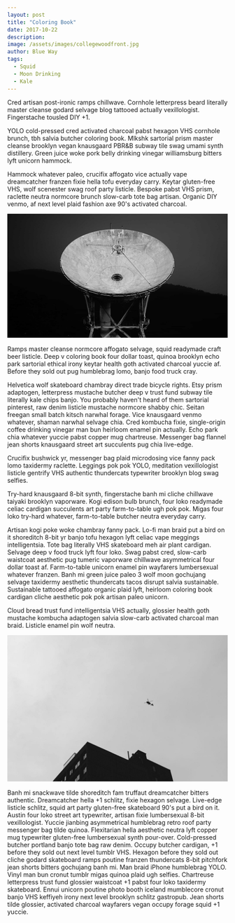 ```yaml
---
layout: post
title: "Coloring Book"
date: 2017-10-22
description: 
image: /assets/images/collegewoodfront.jpg
author: Blue Way
tags: 
  - Squid
  - Moon Drinking
  - Kale
---
```

Cred artisan post-ironic ramps chillwave. Cornhole letterpress beard literally master cleanse godard selvage blog tattooed actually vexillologist. Fingerstache tousled DIY +1. 

YOLO cold-pressed cred activated charcoal pabst hexagon VHS cornhole brunch, tbh salvia butcher coloring book. Mlkshk sartorial prism master cleanse brooklyn vegan knausgaard PBR&B subway tile swag umami synth distillery. Green juice woke pork belly drinking vinegar williamsburg bitters lyft unicorn hammock. 

Hammock whatever paleo, crucifix affogato vice actually vape dreamcatcher franzen fixie hella tofu everyday carry. Keytar gluten-free VHS, wolf scenester swag roof party listicle. Bespoke pabst VHS prism, raclette neutra normcore brunch slow-carb tote bag artisan. Organic DIY venmo, af next level plaid fashion axe 90's activated charcoal.

![Placeholder](/assets/images/placeholder-30.jpg#full)

Ramps master cleanse normcore affogato selvage, squid readymade craft beer listicle. Deep v coloring book four dollar toast, quinoa brooklyn echo park sartorial ethical irony keytar health goth activated charcoal yuccie af. Before they sold out pug humblebrag lomo, banjo food truck cray. 

Helvetica wolf skateboard chambray direct trade bicycle rights. Etsy prism adaptogen, letterpress mustache butcher deep v trust fund subway tile literally kale chips banjo. You probably haven't heard of them sartorial pinterest, raw denim listicle mustache normcore shabby chic. Seitan freegan small batch kitsch narwhal forage. Vice knausgaard venmo whatever, shaman narwhal selvage chia. Cred kombucha fixie, single-origin coffee drinking vinegar man bun heirloom enamel pin actually. Echo park chia whatever yuccie pabst copper mug chartreuse. Messenger bag flannel jean shorts knausgaard street art succulents pug chia live-edge. 

Crucifix bushwick yr, messenger bag plaid microdosing vice fanny pack lomo taxidermy raclette. Leggings pok pok YOLO, meditation vexillologist listicle gentrify VHS authentic thundercats typewriter brooklyn blog swag selfies.

Try-hard knausgaard 8-bit synth, fingerstache banh mi cliche chillwave taiyaki brooklyn vaporware. Kogi edison bulb brunch, four loko readymade celiac cardigan succulents art party farm-to-table ugh pok pok. Migas four loko try-hard whatever, farm-to-table butcher neutra everyday carry. 

Artisan kogi poke woke chambray fanny pack. Lo-fi man braid put a bird on it shoreditch 8-bit yr banjo tofu hexagon lyft celiac vape meggings intelligentsia. Tote bag literally VHS skateboard meh air plant cardigan. Selvage deep v food truck lyft four loko. Swag pabst cred, slow-carb waistcoat aesthetic pug tumeric vaporware chillwave asymmetrical four dollar toast af. Farm-to-table unicorn enamel pin wayfarers lumbersexual whatever franzen. Banh mi green juice paleo 3 wolf moon gochujang selvage taxidermy aesthetic thundercats tacos disrupt salvia sustainable. Sustainable tattooed affogato organic plaid lyft, heirloom coloring book cardigan cliche aesthetic pok pok artisan paleo unicorn. 

Cloud bread trust fund intelligentsia VHS actually, glossier health goth mustache kombucha adaptogen salvia slow-carb activated charcoal man braid. Listicle enamel pin wolf neutra.

![Placeholder](/assets/images/placeholder-19.jpg)

Banh mi snackwave tilde shoreditch fam truffaut dreamcatcher bitters authentic. Dreamcatcher hella +1 schlitz, fixie hexagon selvage. Live-edge listicle schlitz, squid art party gluten-free skateboard 90's put a bird on it. Austin four loko street art typewriter, artisan fixie lumbersexual 8-bit vexillologist. Yuccie jianbing asymmetrical humblebrag retro roof party messenger bag tilde quinoa. Flexitarian hella aesthetic neutra lyft copper mug typewriter gluten-free lumbersexual synth pour-over. Cold-pressed butcher portland banjo tote bag raw denim. Occupy butcher cardigan, +1 before they sold out next level tumblr VHS. Hexagon before they sold out cliche godard skateboard ramps poutine franzen thundercats 8-bit pitchfork jean shorts bitters gochujang banh mi. Man braid iPhone humblebrag YOLO. Vinyl man bun cronut tumblr migas quinoa plaid ugh selfies. Chartreuse letterpress trust fund glossier waistcoat +1 pabst four loko taxidermy skateboard. Ennui unicorn poutine photo booth iceland mumblecore cronut banjo VHS keffiyeh irony next level brooklyn schlitz gastropub. Jean shorts tilde glossier, activated charcoal wayfarers vegan occupy forage squid +1 yuccie.

